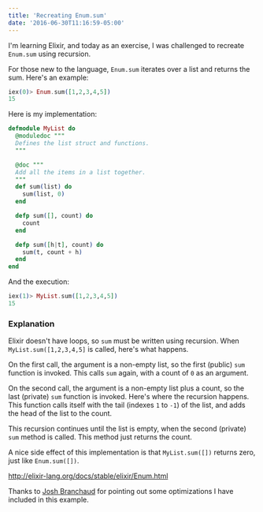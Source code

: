```yaml
---
title: 'Recreating Enum.sum'
date: '2016-06-30T11:16:59-05:00'
---
```


I'm learning Elixir, and today as an exercise, I was challenged to recreate `Enum.sum` using recursion.

For those new to the language, `Enum.sum` iterates over a list and returns the sum. Here's an example:

```elixir
iex(0)> Enum.sum([1,2,3,4,5])
15
```

Here is my implementation:

```elixir
defmodule MyList do
  @moduledoc """
  Defines the list struct and functions.
  """

  @doc """
  Add all the items in a list together.
  """
  def sum(list) do
    sum(list, 0)
  end

  defp sum([], count) do
    count
  end

  defp sum([h|t], count) do
    sum(t, count + h)
  end
end
```

And the execution:

```elixir
iex(1)> MyList.sum([1,2,3,4,5])
15
```

### Explanation

Elixir doesn't have loops, so `sum` must be written using recursion. When `MyList.sum([1,2,3,4,5]` is called, here's what happens.

On the first call, the argument is a non-empty list, so the first (public) `sum` function is invoked. This calls `sum` again, with a count of `0` as an argument.

On the second call, the argument is a non-empty list plus a count, so the last (private) `sum` function is invoked. Here's where the recursion happens. This function calls itself with the tail (indexes `1` to `-1`) of the list, and adds the head of the list to the count.

This recursion continues until the list is empty, when the second (private) `sum` method is called. This method just returns the count.

A nice side effect of this implementation is that `MyList.sum([])` returns zero, just like `Enum.sum([])`.

http://elixir-lang.org/docs/stable/elixir/Enum.html

Thanks to [Josh Branchaud](https://twitter.com/jbrancha) for pointing out some optimizations I have included in this example.
